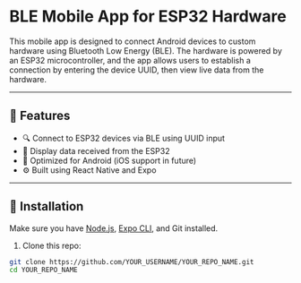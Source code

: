 # BLE Mobile App for ESP32 Hardware

This mobile app is designed to connect Android devices to custom hardware using Bluetooth Low Energy (BLE). The hardware is powered by an ESP32 microcontroller, and the app allows users to establish a connection by entering the device UUID, then view live data from the hardware.

---

## 🚀 Features

- 🔍 Connect to ESP32 devices via BLE using UUID input  
- 📡 Display data received from the ESP32  
- 📱 Optimized for Android (iOS support in future)  
- ⚙️ Built using React Native and Expo  

---

## 🔧 Installation

Make sure you have [Node.js](https://nodejs.org/), [Expo CLI](https://docs.expo.dev/workflow/expo-cli/), and Git installed.

1. Clone this repo:

```bash
git clone https://github.com/YOUR_USERNAME/YOUR_REPO_NAME.git
cd YOUR_REPO_NAME

